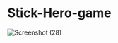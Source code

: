 # Stick-Hero-game
![Screenshot (28)](https://github.com/user-attachments/assets/f84ea54b-f8e1-405c-8b4b-afff419badc0)
